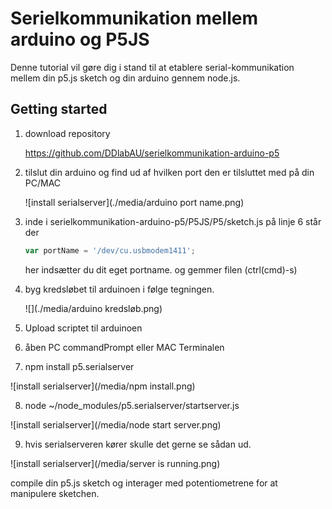 # Serielkommunikation mellem arduino og P5JS

Denne tutorial vil gøre dig i stand til at etablere serial-kommunikation mellem din p5.js sketch og din arduino gennem node.js.

## Getting started

1. download  repository 

   https://github.com/DDlabAU/serielkommunikation-arduino-p5

2. tilslut din arduino og find ud af hvilken port den er tilsluttet med på din PC/MAC

   ![install serialserver](./media/arduino port name.png)

3. inde i serielkommunikation-arduino-p5/P5JS/P5/sketch.js på linje 6 står der 

   ```javascript
   var portName = '/dev/cu.usbmodem1411';
   ```

   her indsætter du dit eget portname. og gemmer filen (ctrl(cmd)-s)

4. byg kredsløbet til arduinoen i følge tegningen. 

   ![](./media/arduino kredsløb.png)

5. Upload scriptet til arduinoen

6. åben PC commandPrompt eller MAC Terminalen

7. npm install p5.serialserver

  ![install serialserver](/media/npm install.png)

8. node ~/node_modules/p5.serialserver/startserver.js

  ![install serialserver](/media/node start server.png)

9. hvis serialserveren kører skulle det gerne se sådan ud.

![install serialserver](/media/server is running.png)

compile din p5.js sketch og interager med potentiometrene for at manipulere sketchen.